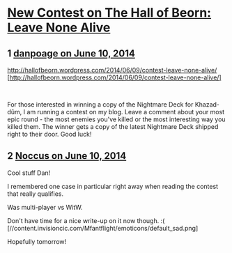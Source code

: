 # [New Contest on The Hall of Beorn: Leave None Alive](https://community.fantasyflightgames.com/topic/108380-new-contest-on-the-hall-of-beorn-leave-none-alive/)

## 1 [danpoage on June 10, 2014](https://community.fantasyflightgames.com/topic/108380-new-contest-on-the-hall-of-beorn-leave-none-alive/?do=findComment&comment=1115678)

http://hallofbeorn.wordpress.com/2014/06/09/contest-leave-none-alive/ [http://hallofbeorn.wordpress.com/2014/06/09/contest-leave-none-alive/]

 

For those interested in winning a copy of the Nightmare Deck for Khazad-dûm, I am running a contest on my blog. Leave a comment about your most epic round - the most enemies you've killed or the most interesting way you killed them. The winner gets a copy of the latest Nightmare Deck shipped right to their door. Good luck!

## 2 [Noccus on June 10, 2014](https://community.fantasyflightgames.com/topic/108380-new-contest-on-the-hall-of-beorn-leave-none-alive/?do=findComment&comment=1115685)

Cool stuff Dan!

I remembered one case in particular right away when reading the contest that really qualifies.

Was multi-player vs WitW.

Don't have time for a nice write-up on it now though. :( [//content.invisioncic.com/Mfantflight/emoticons/default_sad.png]

Hopefully tomorrow!

